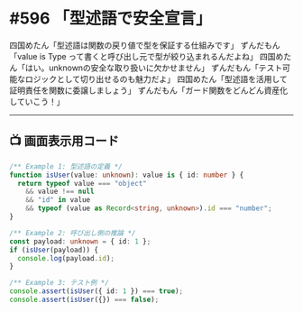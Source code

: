 # #596 「型述語で安全宣言」

四国めたん「型述語は関数の戻り値で型を保証する仕組みです」
ずんだもん「value is Type って書くと呼び出し元で型が絞り込まれるんだよね」
四国めたん「はい。unknownの安全な取り扱いに欠かせません」
ずんだもん「テスト可能なロジックとして切り出せるのも魅力だよ」
四国めたん「型述語を活用して証明責任を関数に委譲しましょう」
ずんだもん「ガード関数をどんどん資産化していこう！」

---

## 📺 画面表示用コード

```typescript
/** Example 1: 型述語の定義 */
function isUser(value: unknown): value is { id: number } {
  return typeof value === "object"
    && value !== null
    && "id" in value
    && typeof (value as Record<string, unknown>).id === "number";
}

/** Example 2: 呼び出し側の推論 */
const payload: unknown = { id: 1 };
if (isUser(payload)) {
  console.log(payload.id);
}

/** Example 3: テスト例 */
console.assert(isUser({ id: 1 }) === true);
console.assert(isUser({}) === false);
```
